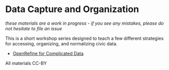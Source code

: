 # Data Capture and Organization

*these materials are a work in progress - if you see any mistakes, please do not hesitate to file an issue*

This is a short workshop series designed to teach a few different strategies for accessing, organizing, and normalizing civic data. 
- [OpenRefine for Complicated Data](https://github.com/endangereddataweek/resources/blob/master/data-capture-and-organization/openrefine-complicated-civic-data.md)


All materials CC-BY
